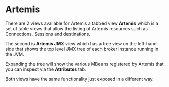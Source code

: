 # Artemis

 There are 2 views available for Artemis a tabbed view **Artemis** which is a set of table views that allow the listing of Artemis resources such as Connections, Sessions and destinations.
 
 The second is **Artemis JMX** view which has a tree view on the left-hand side that shows the top level JMX tree of each broker instance running in the JVM.  
 
 Expanding the tree will show the various MBeans registered by Artemis that you can inspect via the **Attributes** tab.

 Both views have the same functionality just exposed in a different way.

